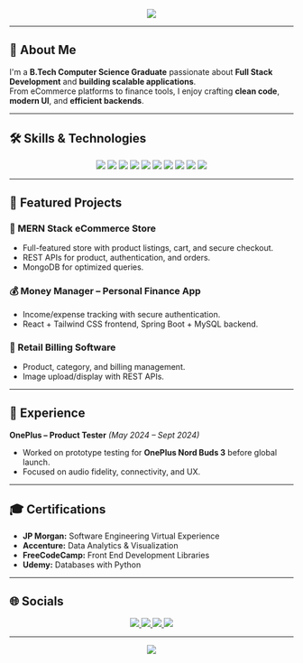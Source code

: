 <!-- Header with gradient + wave animation -->
<p align="center">
  <img src="https://capsule-render.vercel.app/api?type=waving&color=0:0f2027,100:2c5364&height=120&section=header&text=Hi%20I'm%20Tushar%20Singh%20👋&fontSize=30&fontColor=ffffff" />
</p>

---

## 🚀 About Me
I'm a **B.Tech Computer Science Graduate** passionate about **Full Stack Development** and **building scalable applications**.  
From eCommerce platforms to finance tools, I enjoy crafting **clean code**, **modern UI**, and **efficient backends**.  

---

## 🛠 Skills & Technologies  
<p align="center">
  <img src="https://img.shields.io/badge/Java-%23ED8B00.svg?style=for-the-badge&logo=openjdk&logoColor=white">
  <img src="https://img.shields.io/badge/Python-3670A0?style=for-the-badge&logo=python&logoColor=ffdd54">
  <img src="https://img.shields.io/badge/JavaScript-%23323330.svg?style=for-the-badge&logo=javascript&logoColor=%23F7DF1E">
  <img src="https://img.shields.io/badge/React-%2320232a.svg?style=for-the-badge&logo=react&logoColor=%2361DAFB">
  <img src="https://img.shields.io/badge/Spring%20Boot-%236DB33F.svg?style=for-the-badge&logo=spring&logoColor=white">
  <img src="https://img.shields.io/badge/MongoDB-%234ea94b.svg?style=for-the-badge&logo=mongodb&logoColor=white">
  <img src="https://img.shields.io/badge/MySQL-%2300f.svg?style=for-the-badge&logo=mysql&logoColor=white">
  <img src="https://img.shields.io/badge/Node.js-43853D?style=for-the-badge&logo=node.js&logoColor=white">
  <img src="https://img.shields.io/badge/Bootstrap-%23563D7C.svg?style=for-the-badge&logo=bootstrap&logoColor=white">
  <img src="https://img.shields.io/badge/Tailwind_CSS-%2338B2AC.svg?style=for-the-badge&logo=tailwind-css&logoColor=white">
</p>

---

## 📌 Featured Projects  

### 🛒 MERN Stack eCommerce Store  
- Full-featured store with product listings, cart, and secure checkout.  
- REST APIs for product, authentication, and orders.  
- MongoDB for optimized queries.  

### 💰 Money Manager – Personal Finance App  
- Income/expense tracking with secure authentication.  
- React + Tailwind CSS frontend, Spring Boot + MySQL backend.  

### 🧾 Retail Billing Software  
- Product, category, and billing management.  
- Image upload/display with REST APIs.  

---

## 💼 Experience  
**OnePlus – Product Tester** *(May 2024 – Sept 2024)*  
- Worked on prototype testing for **OnePlus Nord Buds 3** before global launch.  
- Focused on audio fidelity, connectivity, and UX.  

---

## 🎓 Certifications  
- **JP Morgan:** Software Engineering Virtual Experience  
- **Accenture:** Data Analytics & Visualization  
- **FreeCodeCamp:** Front End Development Libraries  
- **Udemy:** Databases with Python  

---

## 🌐 Socials  
<p align="center">
  <a href="https://leetcode.com/u/tushar_s24/">
    <img src="https://img.shields.io/badge/LeetCode-FFA116?style=for-the-badge&logo=leetcode&logoColor=white">
  </a>
  <a href="https://www.geeksforgeeks.org/user/tusharsingh0824/">
    <img src="https://img.shields.io/badge/GeeksforGeeks-0F9D58?style=for-the-badge&logo=geeksforgeeks&logoColor=white">
  </a>
  <a href="https://www.linkedin.com/in/tushar-singh-8a2b21226/">
    <img src="https://img.shields.io/badge/LinkedIn-0077B5?style=for-the-badge&logo=linkedin&logoColor=white">
  </a>
  <a href="mailto:tushar.singh0824@gmail.com">
    <img src="https://img.shields.io/badge/Gmail-D14836?style=for-the-badge&logo=gmail&logoColor=white">
  </a>
</p>

---

<!-- Footer with gradient wave -->
<p align="center">
  <img src="https://capsule-render.vercel.app/api?type=waving&color=0:0f2027,100:2c5364&height=100&section=footer" />
</p>
